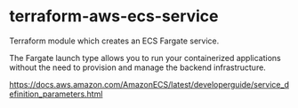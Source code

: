 # terraform-aws-ecs-service

Terraform module which creates an ECS Fargate service.

The Fargate launch type allows you to run your containerized applications
without the need to provision and manage the backend infrastructure.

https://docs.aws.amazon.com/AmazonECS/latest/developerguide/service_definition_parameters.html